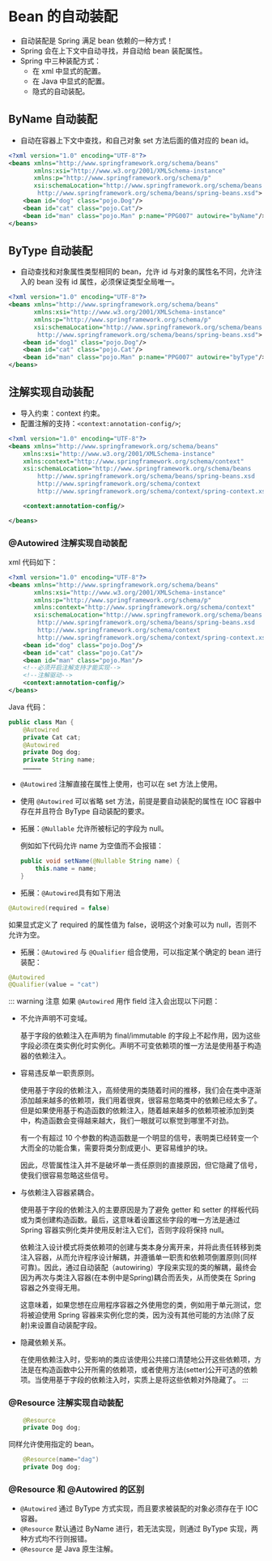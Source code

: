 # Bean 的自动装配

- 自动装配是 Spring 满足 bean 依赖的一种方式！
- Spring 会在上下文中自动寻找，并自动给 bean 装配属性。
- Spring 中三种装配方式：
    - 在 xml 中显式的配置。
    - 在 Java 中显式的配置。
    - 隐式的自动装配。

## ByName 自动装配

- 自动在容器上下文中查找，和自己对象 set 方法后面的值对应的 bean id。

```xml
<?xml version="1.0" encoding="UTF-8"?>
<beans xmlns="http://www.springframework.org/schema/beans"
       xmlns:xsi="http://www.w3.org/2001/XMLSchema-instance"
       xmlns:p="http://www.springframework.org/schema/p"
       xsi:schemaLocation="http://www.springframework.org/schema/beans
        http://www.springframework.org/schema/beans/spring-beans.xsd">
    <bean id="dog" class="pojo.Dog"/>
    <bean id="cat" class="pojo.Cat"/>
    <bean id="man" class="pojo.Man" p:name="PPG007" autowire="byName"/>
</beans>
```

## ByType 自动装配

- 自动查找和对象属性类型相同的 bean，允许 id 与对象的属性名不同，允许注入的 bean 没有 id 属性，必须保证类型全局唯一。

```xml
<?xml version="1.0" encoding="UTF-8"?>
<beans xmlns="http://www.springframework.org/schema/beans"
       xmlns:xsi="http://www.w3.org/2001/XMLSchema-instance"
       xmlns:p="http://www.springframework.org/schema/p"
       xsi:schemaLocation="http://www.springframework.org/schema/beans
        http://www.springframework.org/schema/beans/spring-beans.xsd">
    <bean id="dog1" class="pojo.Dog"/>
    <bean id="cat" class="pojo.Cat"/>
    <bean id="man" class="pojo.Man" p:name="PPG007" autowire="byType"/>
</beans>
```

## 注解实现自动装配

- 导入约束：context 约束。
- 配置注解的支持：`<context:annotation-config/>`;

```xml
<?xml version="1.0" encoding="UTF-8"?>
<beans xmlns="http://www.springframework.org/schema/beans"
    xmlns:xsi="http://www.w3.org/2001/XMLSchema-instance"
    xmlns:context="http://www.springframework.org/schema/context"
    xsi:schemaLocation="http://www.springframework.org/schema/beans
        http://www.springframework.org/schema/beans/spring-beans.xsd
        http://www.springframework.org/schema/context
        http://www.springframework.org/schema/context/spring-context.xsd">

    <context:annotation-config/>

</beans>
```

### @Autowired 注解实现自动装配

xml 代码如下：

```xml
<?xml version="1.0" encoding="UTF-8"?>
<beans xmlns="http://www.springframework.org/schema/beans"
       xmlns:xsi="http://www.w3.org/2001/XMLSchema-instance"
       xmlns:p="http://www.springframework.org/schema/p"
       xmlns:context="http://www.springframework.org/schema/context"
       xsi:schemaLocation="http://www.springframework.org/schema/beans
        http://www.springframework.org/schema/beans/spring-beans.xsd
        http://www.springframework.org/schema/context
        http://www.springframework.org/schema/context/spring-context.xsd">
    <bean id="dog" class="pojo.Dog"/>
    <bean id="cat" class="pojo.Cat"/>
    <bean id="man" class="pojo.Man"/>
    <!--必须开启注解支持才能实现-->
    <!--注解驱动-->
    <context:annotation-config/>
</beans>
```

Java 代码：

```java
public class Man {
    @Autowired
    private Cat cat;
    @Autowired
    private Dog dog;
    private String name;
    ……………
```

- `@Autowired` 注解直接在属性上使用，也可以在 set 方法上使用。
- 使用 `@Autowired` 可以省略 set 方法，前提是要自动装配的属性在 IOC 容器中存在并且符合 ByType 自动装配的要求。
- 拓展：`@Nullable` 允许所被标记的字段为 null。

    例如如下代码允许 name 为空值而不会报错：

    ```java
    public void setName(@Nullable String name) {
        this.name = name;
    }
    ```

- 拓展：`@Autowired`具有如下用法

```java
@Autowired(required = false)
```

如果显式定义了 required 的属性值为 false，说明这个对象可以为 null，否则不允许为空。

- 拓展：`@Autowired` 与 `@Qualifier` 组合使用，可以指定某个确定的 bean 进行装配：

```java
@Autowired
@Qualifier(value = "cat")
```

::: warning 注意
如果 `@Autowired` 用作 field 注入会出现以下问题：

- 不允许声明不可变域。

    基于字段的依赖注入在声明为 final/immutable 的字段上不起作用，因为这些字段必须在类实例化时实例化。声明不可变依赖项的惟一方法是使用基于构造器的依赖注入。

- 容易违反单一职责原则。

    使用基于字段的依赖注入，高频使用的类随着时间的推移，我们会在类中逐渐添加越来越多的依赖项，我们用着很爽，很容易忽略类中的依赖已经太多了。但是如果使用基于构造函数的依赖注入，随着越来越多的依赖项被添加到类中，构造函数会变得越来越大，我们一眼就可以察觉到哪里不对劲。

    有一个有超过 10 个参数的构造函数是一个明显的信号，表明类已经转变一个大而全的功能合集，需要将类分割成更小、更容易维护的块。

    因此，尽管属性注入并不是破坏单一责任原则的直接原因，但它隐藏了信号，使我们很容易忽略这些信号。

- 与依赖注入容器紧耦合。

    使用基于字段的依赖注入的主要原因是为了避免 getter 和 setter 的样板代码或为类创建构造函数。最后，这意味着设置这些字段的唯一方法是通过 Spring 容器实例化类并使用反射注入它们，否则字段将保持 null。

    依赖注入设计模式将类依赖项的创建与类本身分离开来，并将此责任转移到类注入容器，从而允许程序设计解耦，并遵循单一职责和依赖项倒置原则(同样可靠)。因此，通过自动装配（autowiring）字段来实现的类的解耦，最终会因为再次与类注入容器(在本例中是Spring)耦合而丢失，从而使类在 Spring 容器之外变得无用。

    这意味着，如果您想在应用程序容器之外使用您的类，例如用于单元测试，您将被迫使用 Spring 容器来实例化您的类，因为没有其他可能的方法(除了反射)来设置自动装配字段。

- 隐藏依赖关系。

    在使用依赖注入时，受影响的类应该使用公共接口清楚地公开这些依赖项，方法是在构造函数中公开所需的依赖项，或者使用方法(setter)公开可选的依赖项。当使用基于字段的依赖注入时，实质上是将这些依赖对外隐藏了。
:::

### @Resource 注解实现自动装配

```java
    @Resource
    private Dog dog;
```

同样允许使用指定的 bean。

```java
    @Resource(name="dag")
    private Dog dog;
```

### @Resource 和 @Autowired 的区别

- `@Autowired` 通过 ByType 方式实现，而且要求被装配的对象必须存在于 IOC 容器。
- `@Resource` 默认通过 ByName 进行，若无法实现，则通过 ByType 实现，两种方式均不行则报错。
- `@Resource` 是 Java 原生注解。
